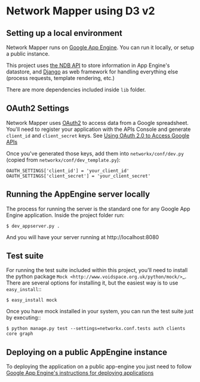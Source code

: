 # Network Mapper using D3 v2

## Setting up a local environment

Network Mapper runs on [Google App Engine](https://developers.google.com/appengine/downloads). You can run it locally, or setup a public instance.

This project uses [the NDB API](https://developers.google.com/appengine/docs/python/ndb/) to store information in App Engine's datastore, and [Django](https://www.djangoproject.com/) as web framework for handling everything else (process requests, template rendering, etc.)

There are more dependencies included inside `lib` folder.


## OAuth2 Settings

Network Mapper uses [OAuth2](http://en.wikipedia.org/wiki/OAuth#OAuth_2.0)
to access data from a Google spreadsheet. You'll need to register your application with the APIs Console and generate `client_id` and `client_secret` keys. See [Using OAuth 2.0 to Access Google APIs](https://developers.google.com/accounts/docs/OAuth2#basicsteps>)

Once you've generated those keys, add them into `networkx/conf/dev.py` (copied from `networkx/conf/dev_template.py`):

    OAUTH_SETTINGS['client_id'] = 'your_client_id'
    OAUTH_SETTINGS['client_secret'] = 'your_client_secret'


## Running the AppEngine server locally

The process for running the server is the standard one for any Google App Engine application. Inside the project folder run:

    $ dev_appserver.py .

And you will have your server running at http://localhost:8080


## Test suite

For running the test suite included within this project, you'll need to install
the python package `Mock <http://www.voidspace.org.uk/python/mock/>`_. There
are several options for installing it, but the easiest way is to use
`easy_install`::

    $ easy_install mock

Once you have mock installed in your system, you can run the test suite just
by executing::

    $ python manage.py test --settings=networkx.conf.tests auth clients core graph


## Deploying on a public AppEngine instance

To deploying the application on a public app-engine you just need to follow [Google App Engine's instructions for deploying applications](https://developers.google.com/web-toolkit/doc/latest/tutorial/appengine)
